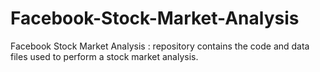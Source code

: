 # Facebook-Stock-Market-Analysis
Facebook Stock Market Analysis : repository contains the code and data files used to perform a stock market analysis. 
